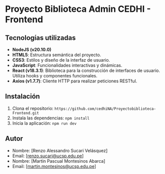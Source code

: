 # Proyecto Biblioteca Admin CEDHI - Frontend

## Tecnologías utilizadas
- **NodeJS (v20.10.0)**
- **HTML5**: Estructura semántica del proyecto.
- **CSS3**: Estilos y diseño de la interfaz de usuario.
- **JavaScript**: Funcionalidades interactivas y dinámicas.
- **React (v18.3.1)**: Biblioteca para la construcción de interfaces de usuario. Utiliza hooks y componentes funcionales.
- **Axios (v1.7.7)**: Cliente HTTP para realizar peticiones RESTful.

## Instalación
1. Clona el repositorio: `https://github.com/cedhiNA/Proyectobiblioteca-Frontend.git`
2. Instala las dependencias: `npm install`
3. Inicia la aplicación: `npm run dev`

## Autor
- Nombre: [Renzo Alessandro Sucari Velásquez] 
- Email: [renzo.sucari@ucsp.edu.pe]
- Nombre: [Martin Pascual Montesinos Abarca] 
- Email: [martin.montesinos@ucsp.edu.pe]